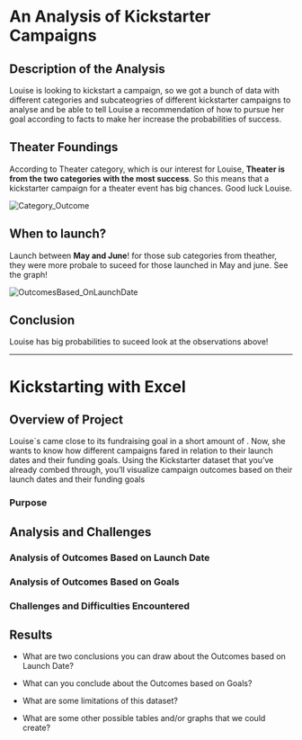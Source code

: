 # An Analysis of Kickstarter Campaigns

## Description of the Analysis

Louise is looking to kickstart a campaign, so we got a bunch of data with different categories and subcateogries of different kickstarter campaigns to analyse and be able to tell Louise a recommendation of how to pursue her goal according to facts to make her increase the probabilities of success.

## Theater Foundings
According to Theater category, which is our interest for Louise, **Theater is from the two categories with the most success**. So this means that a kickstarter campaign for a theater event has big chances. Good luck Louise.


![Category_Outcome](https://user-images.githubusercontent.com/84519822/146965484-7340dd43-607f-4cd2-bbb9-b3213a767580.png)


## When to launch?
Launch between **May and June**! for those sub categories from theather, they were more probale to suceed for those launched in May and june. 
See the graph!


![OutcomesBased_OnLaunchDate](https://user-images.githubusercontent.com/84519822/146965519-1a7af63d-ae67-46d9-89ff-28027a0eb3f9.png)


## Conclusion
Louise has big probabilities to suceed look at the observations above! 

---

# Kickstarting with Excel

## Overview of Project

Louise´s came close to its fundraising goal in a short amount of . Now, she wants to know how different campaigns fared in relation to their launch dates and their funding goals. Using the Kickstarter dataset that you’ve already combed through, you’ll visualize campaign outcomes based on their launch dates and their funding goals

### Purpose

## Analysis and Challenges

### Analysis of Outcomes Based on Launch Date

### Analysis of Outcomes Based on Goals

### Challenges and Difficulties Encountered

## Results

- What are two conclusions you can draw about the Outcomes based on Launch Date?

- What can you conclude about the Outcomes based on Goals?

- What are some limitations of this dataset?

- What are some other possible tables and/or graphs that we could create?
